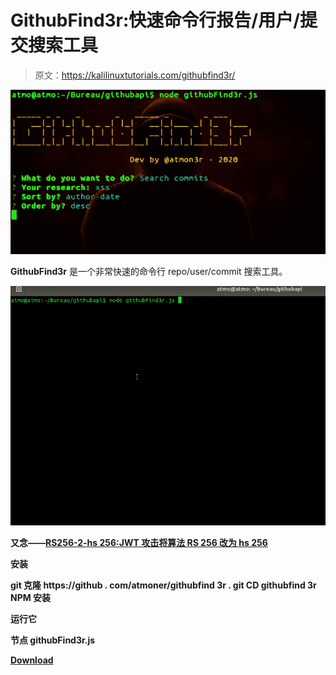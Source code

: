 # GithubFind3r:快速命令行报告/用户/提交搜索工具

> 原文：<https://kalilinuxtutorials.com/githubfind3r/>

[![GithubFind3r : Fast Command Line Repo/User/Commit Search Tool](img//7a9a6e86a9031bf5310331b2af71c0ec.png "GithubFind3r : Fast Command Line Repo/User/Commit Search Tool")](https://1.bp.blogspot.com/-1D1G7u82wz8/XqUEMrT3VgI/AAAAAAAAGEc/xSj5HZwPsGQ-SlcTmNQwbZsuaC0xbPmHACLcBGAsYHQ/s1600/githubFind3r%25281%2529.png)

**GithubFind3r** 是一个非常快速的命令行 repo/user/commit 搜索工具。

![](img//fca9d7b08a1bf1dfe0da51c049be0330.png)

**又念——[RS256-2-hs 256:JWT 攻击将算法 RS 256 改为 hs 256](https://kalilinuxtutorials.com/rs256-2-hs256/)**

**安装**

**git 克隆 https://github . com/atmoner/githubfind 3r . git
CD githubfind 3r
NPM 安装**

**运行它**

**节点 githubFind3r.js**

[**Download**](https://github.com/atmoner/githubFind3r)